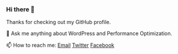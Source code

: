 ### Hi there 👋

Thanks for checking out my GitHub profile.

💬 Ask me anything about WordPress and Performance Optimization.

📫 How to reach me: [Email](mailto:hello@mehulgohil.com) [Twitter](https://twitter.com/mehul_gohil0810) [Facebook](https://facebook.com/mehulgohilindia)

<!--
**mehul0810/mehul0810** is a ✨ _special_ ✨ repository because its `README.md` (this file) appears on your GitHub profile.

Here are some ideas to get you started:

- 🔭 I’m currently working on ...
- 🌱 I’m currently learning ...
- 👯 I’m looking to collaborate on ...
- 🤔 I’m looking for help with ...
- 💬 Ask me about ...
- 📫 How to reach me: ...
- 😄 Pronouns: ...
- ⚡ Fun fact: ...
-->
